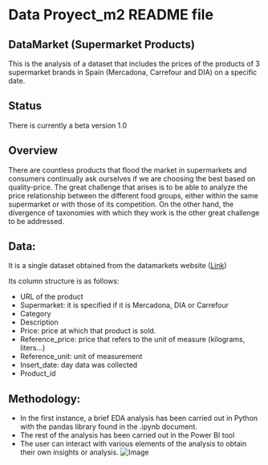 # Data Proyect_m2 README file

## DataMarket (Supermarket Products)

This is the analysis of a dataset that includes the prices of the products of 3 supermarket brands in Spain (Mercadona, Carrefour and DIA) on a specific date.

## Status

There is currently a beta version 1.0

## Overview

There are countless products that flood the market in supermarkets and consumers continually ask ourselves if we are choosing the best based on quality-price. The great challenge that arises is to be able to analyze the price relationship between the different food groups, either within the same supermarket or with those of its competition. On the other hand, the divergence of taxonomies with which they work is the other great challenge to be addressed.

## Data:


It is a single dataset obtained from the datamarkets website ([Link](https://datamarket.es/))

Its column structure is as follows:
- URL of the product
- Supermarket: it is specified if it is Mercadona, DIA or Carrefour
- Category
- Description
- Price: price at which that product is sold.
- Reference_price: price that refers to the unit of measure (kilograms, liters...)
- Reference_unit: unit of measurement
- Insert_date: day data was collected
- Product_id

## Methodology:

- In the first instance, a brief EDA analysis has been carried out in Python with the pandas library found in the .ipynb document.
- The rest of the analysis has been carried out in the Power BI tool
- The user can interact with various elements of the analysis to obtain their own insights or analysis.
![Image](https://encrypted-tbn0.gstatic.com/images?q=tbn:ANd9GcR73broZuXihBx0tLGP7_gE5FvPHdCoK8OMSg&usqp=CAU)



